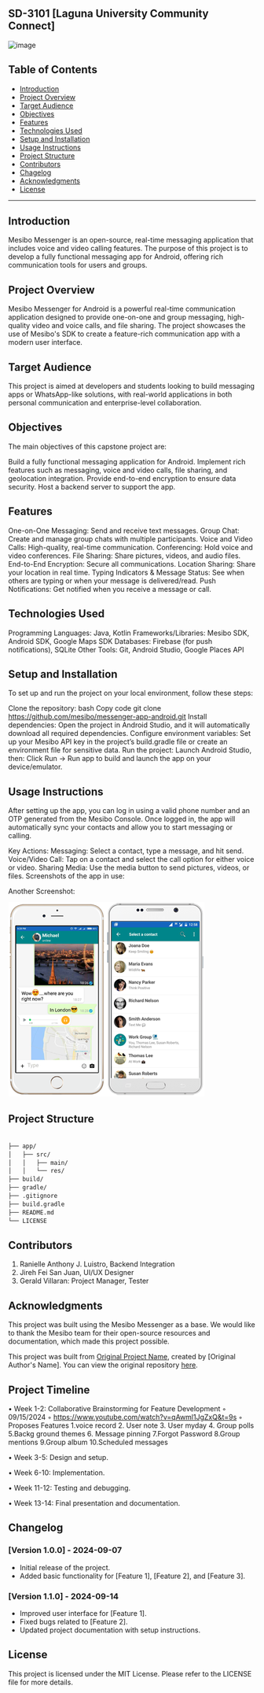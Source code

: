 ## SD-3101 [Laguna University Community Connect]
![image](https://github.com/user-attachments/assets/ae4c766e-ce27-47f6-b9e5-85b143946f4c)

## Table of Contents

- [Introduction](#introduction)
- [Project Overview](#project-overview)
- [Target Audience](#target-audience)
- [Objectives](#objectives)
- [Features](#features)
- [Technologies Used](#technologies-used)
- [Setup and Installation](#setup-and-installation)
- [Usage Instructions](#usage-instructions)
- [Project Structure](#project-structure)
- [Contributors](#contributors)
- [Chagelog](#changelog)
- [Acknowledgments](#acknowledgments)
- [License](#license)

---

## Introduction

Mesibo Messenger is an open-source, real-time messaging application that includes voice and video calling features. The purpose of this project is to develop a fully functional messaging app for Android, offering rich communication tools for users and groups.

## Project Overview

Mesibo Messenger for Android is a powerful real-time communication application designed to provide one-on-one and group messaging, high-quality video and voice calls, and file sharing. The project showcases the use of Mesibo's SDK to create a feature-rich communication app with a modern user interface.

## Target Audience

This project is aimed at developers and students looking to build messaging apps or WhatsApp-like solutions, with real-world applications in both personal communication and enterprise-level collaboration.

## Objectives

The main objectives of this capstone project are:

Build a fully functional messaging application for Android.
Implement rich features such as messaging, voice and video calls, file sharing, and geolocation integration.
Provide end-to-end encryption to ensure data security.
Host a backend server to support the app.

## Features

One-on-One Messaging: Send and receive text messages.
Group Chat: Create and manage group chats with multiple participants.
Voice and Video Calls: High-quality, real-time communication.
Conferencing: Hold voice and video conferences.
File Sharing: Share pictures, videos, and audio files.
End-to-End Encryption: Secure all communications.
Location Sharing: Share your location in real time.
Typing Indicators & Message Status: See when others are typing or when your message is delivered/read.
Push Notifications: Get notified when you receive a message or call.

## Technologies Used

Programming Languages: Java, Kotlin
Frameworks/Libraries: Mesibo SDK, Android SDK, Google Maps SDK
Databases: Firebase (for push notifications), SQLite
Other Tools: Git, Android Studio, Google Places API

## Setup and Installation

To set up and run the project on your local environment, follow these steps:

Clone the repository:
bash
Copy code
git clone https://github.com/mesibo/messenger-app-android.git
Install dependencies: Open the project in Android Studio, and it will automatically download all required dependencies.
Configure environment variables: Set up your Mesibo API key in the project’s build.gradle file or create an environment file for sensitive data.
Run the project:
Launch Android Studio, then:
Click Run -> Run app to build and launch the app on your device/emulator.

## Usage Instructions

After setting up the app, you can log in using a valid phone number and an OTP generated from the Mesibo Console. Once logged in, the app will automatically sync your contacts and allow you to start messaging or calling.

Key Actions:
Messaging: Select a contact, type a message, and hit send.
Voice/Video Call: Tap on a contact and select the call option for either voice or video.
Sharing Media: Use the media button to send pictures, videos, or files.
Screenshots of the app in use:

Another Screenshot:

![alt text](image.png)

## Project Structure

```bash

├── app/
│   ├── src/
│   │   ├── main/
│   │   └── res/
├── build/
├── gradle/
├── .gitignore
├── build.gradle
├── README.md
└── LICENSE
```

## Contributors

1. Ranielle Anthony J. Luistro, Backend Integration
2. Jireh Fei San Juan, UI/UX Designer
3. Gerald Villaran: Project Manager, Tester

## Acknowledgments

This project was built using the Mesibo Messenger as a base. We would like to thank the Mesibo team for their open-source resources and documentation, which made this project possible.

This project was built from [Original Project Name](https://github.com/mesibo/messenger-app-android), created by [Original Author's Name]. You can view the original repository [here](https://github.com/mesibo/messenger-app-android).
## Project Timeline
• Week 1-2: Collaborative Brainstorming for Feature Development
  ◦ 09/15/2024
  ◦ https://www.youtube.com/watch?v=qAwml1JgZxQ&t=9s
   ◦ Proposes Features 
   1.voice record
   2. User note
   3. User myday
   4. Group polls
   5.Backg ground themes
   6. Message pinning
   7.Forgot Password
   8.Group mentions
   9.Group album
  10.Scheduled messages

• Week 3-5: Design and setup.

• Week 6-10: Implementation.

• Week 11-12: Testing and debugging.

• Week 13-14: Final presentation and documentation.
     
## Changelog

### [Version 1.0.0] - 2024-09-07

- Initial release of the project.
- Added basic functionality for [Feature 1], [Feature 2], and [Feature 3].

### [Version 1.1.0] - 2024-09-14

- Improved user interface for [Feature 1].
- Fixed bugs related to [Feature 2].
- Updated project documentation with setup instructions.

## License

This project is licensed under the MIT License. Please refer to the LICENSE file for more details.
